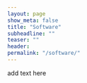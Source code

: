 ```yaml
---
layout: page
show_meta: false
title: "Software"
subheadline: ""
teaser: ""
header:
permalink: "/software/"
---
```

add text here


